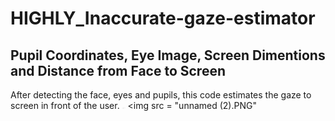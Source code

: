 # HIGHLY_Inaccurate-gaze-estimator

## Pupil Coordinates, Eye Image, Screen Dimentions and Distance from Face to Screen
After detecting the face, eyes and pupils, this code estimates the gaze to screen in front of the user. 
<img src = "Capture.PNG" width="5">
<img src = "unnamed (2).PNG" 
